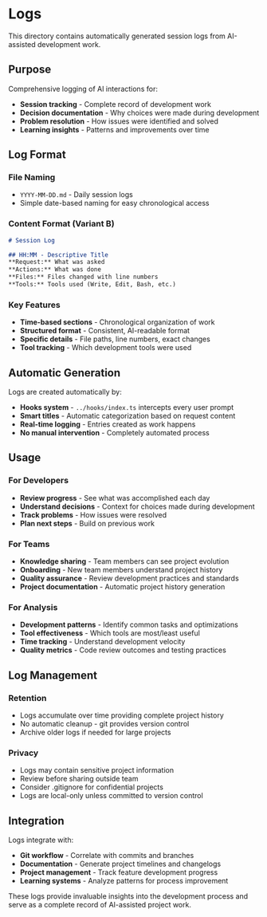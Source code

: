 # Logs

This directory contains automatically generated session logs from AI-assisted development work.

## Purpose

Comprehensive logging of AI interactions for:
- **Session tracking** - Complete record of development work
- **Decision documentation** - Why choices were made during development
- **Problem resolution** - How issues were identified and solved
- **Learning insights** - Patterns and improvements over time

## Log Format

### File Naming
- `YYYY-MM-DD.md` - Daily session logs
- Simple date-based naming for easy chronological access

### Content Format (Variant B)
```markdown
# Session Log

## HH:MM - Descriptive Title
**Request:** What was asked
**Actions:** What was done
**Files:** Files changed with line numbers  
**Tools:** Tools used (Write, Edit, Bash, etc.)
```

### Key Features
- **Time-based sections** - Chronological organization of work
- **Structured format** - Consistent, AI-readable format
- **Specific details** - File paths, line numbers, exact changes
- **Tool tracking** - Which development tools were used

## Automatic Generation

Logs are created automatically by:
- **Hooks system** - `../hooks/index.ts` intercepts every user prompt
- **Smart titles** - Automatic categorization based on request content
- **Real-time logging** - Entries created as work happens
- **No manual intervention** - Completely automated process

## Usage

### For Developers
- **Review progress** - See what was accomplished each day
- **Understand decisions** - Context for choices made during development
- **Track problems** - How issues were resolved
- **Plan next steps** - Build on previous work

### For Teams
- **Knowledge sharing** - Team members can see project evolution
- **Onboarding** - New team members understand project history
- **Quality assurance** - Review development practices and standards
- **Project documentation** - Automatic project history generation

### For Analysis
- **Development patterns** - Identify common tasks and optimizations
- **Tool effectiveness** - Which tools are most/least useful
- **Time tracking** - Understand development velocity
- **Quality metrics** - Code review outcomes and testing practices

## Log Management

### Retention
- Logs accumulate over time providing complete project history
- No automatic cleanup - git provides version control
- Archive older logs if needed for large projects

### Privacy
- Logs may contain sensitive project information
- Review before sharing outside team
- Consider .gitignore for confidential projects
- Logs are local-only unless committed to version control

## Integration

Logs integrate with:
- **Git workflow** - Correlate with commits and branches  
- **Documentation** - Generate project timelines and changelogs
- **Project management** - Track feature development progress
- **Learning systems** - Analyze patterns for process improvement

These logs provide invaluable insights into the development process and serve as a complete record of AI-assisted project work.